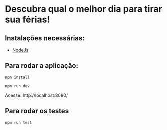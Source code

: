# Descubra qual o melhor dia para tirar sua férias!

## Instalações necessárias:
 - [NodeJs](https://nodejs.org)

## Para rodar a aplicação:
`npm install`

`npm run dev`

Acesse:
http://localhost:8080/

## Para rodar os testes
`npm run test`
